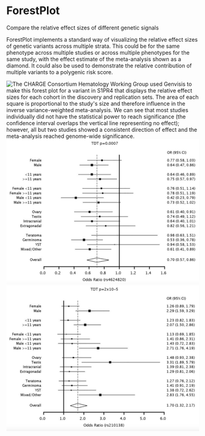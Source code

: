 # ForestPlot

Compare the relative effect sizes of different genetic signals

ForestPlot implements a standard way of visualizing the relative effect sizes of genetic variants across multiple strata. This could be for the same phenotype across multiple studies or across multiple phenotypes for the same study, with the effect estimate of the meta-analysis shown as a diamond. It could also be used to demonstrate the relative contribution of multiple variants to a polygenic risk score.

![The CHARGE Consortium Hematology Working Group used Genvisis to make [this forest plot](https://doi.org/10.1038/ng.3607) for a variant in S1PR4 that displays the relative effect sizes for each cohort in the discovery and replication sets. The area of each square is proportional to the study's size and therefore influence in the inverse variance-weighted meta-analysis. We can see that most studies individually did not have the statistical power to reach significance (the confidence interval overlaps the vertical line representing no effect); however, all but two studies showed a consistent direction of effect and the meta-analysis reached genome-wide significance.](/images/ForestPlot_Image1.png)
![[Marcotte et al.](https://doi.org/10.1002/gcc.22457) used Genvisis to create this forest plot for a variant near SPRY4 that had been previously linked to adult testicular cancer and demonstrated that the association was not only generalizable to pediatric testicular cancer but also to other germ cell tumors cancers. Here we see that the association is even stronger for ovarian cancer than testicular cancer (though the confidence intervals are large and overlapping).](/images/ForestPlot_Image2.png)
![Again [Marcotte et al.](https://doi.org/10.1002/gcc.22457) used Genvisis to create this forest plot for a variant near BAK1 that had been previously linked to adult testicular cancer. They found that the overall meta-analysis of pediatric germ cell tumors was largely driven by testicular cancer in boys after they reached puberty and that the associations with other germ cell tumors cancers was minimal (albeit in the same direction).](/images/ForestPlot_Image3.png)
